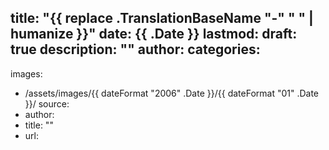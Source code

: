 title: "{{ replace .TranslationBaseName "-" " " | humanize }}"
date: {{ .Date }}
lastmod:
draft: true
description: ""
author:
categories:
  -
images:
  - /assets/images/{{ dateFormat "2006" .Date }}/{{ dateFormat "01" .Date }}/
source:
  - author:
  - title: ""
  - url:
